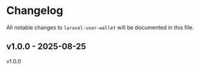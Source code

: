 # Changelog

All notable changes to `laravel-user-wallet` will be documented in this file.

## v1.0.0 - 2025-08-25

v1.0.0
